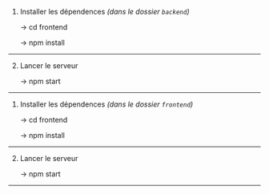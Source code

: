 <!-- Installation backend -->
1. Installer les dépendences
*(dans le dossier `backend`)*
     
    -> cd frontend 

    -> npm install   
------------------------------     

2. Lancer le serveur
    
    -> npm start
------------------------------

<!-- Installation frontend -->
1. Installer les dépendences
*(dans le dossier `frontend`)*
    
    -> cd frontend 

    -> npm install   
------------------------------

2. Lancer le serveur
    
    -> npm start
------------------------------